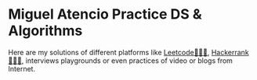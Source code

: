 # Miguel Atencio Practice DS & Algorithms

Here are my solutions of different platforms like [Leetcode🧑🏻‍💻](https://leetcode.com/atencio947/), [Hackerrank🧑🏻‍💻](https://www.hackerrank.com/profile/atencio947), interviews playgrounds or even practices of video or blogs from Internet.



